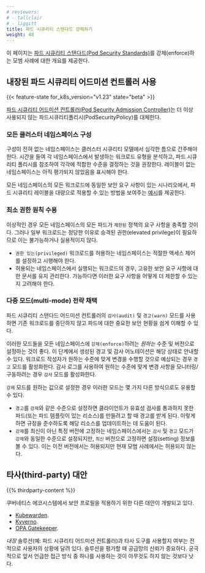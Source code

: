 ```yaml
---
# reviewers:
# - tallclair
# - liggitt
title: 파드 시큐리티 스탠다드 강제하기
weight: 40
---
```


<!-- overview -->

이 페이지는 [파드 시큐리티 스탠다드(Pod Security Standards)](/docs/concepts/security/pod-security-standards)를 
강제(enforce)하는 모범 사례에 대한 개요를 제공한다.

<!-- body -->

## 내장된 파드 시큐리티 어드미션 컨트롤러 사용

{{< feature-state for_k8s_version="v1.23" state="beta" >}}

[파드 시큐리티 어드미션 컨트롤러(Pod Security Admission Controller)](/docs/reference/access-authn-authz/admission-controllers/#podsecurity)는
더 이상 사용되지 않는 파드시큐리티폴리시(PodSecurityPolicy)를 대체한다. 

### 모든 클러스터 네임스페이스 구성

구성이 전혀 없는 네임스페이스는 클러스터 시큐리티 모델에서 심각한 틈으로 간주해야
한다. 시간을 들여 각 네임스페이스에서 발생하는 워크로드 유형을 분석하고, 
파드 시큐리티 폴리시를 참조하여 각각에 적합한 수준을 결정하는 것을 권장한다. 
레이블이 없는 네임스페이스는 아직 평가되지 않았음을 표시해야 한다.

모든 네임스페이스의 모든 워크로드에 동일한 보안 요구 사항이 있는 시나리오에서, 
파드 시큐리티 레이블을 대량으로 적용할 수 있는 방법을 보여주는 [예시](/docs/concepts/security/pod-security-admission/#applying-to-all-namespaces)를 
제공한다.

### 최소 권한 원칙 수용

이상적인 경우 모든 네임스페이스의 모든 파드가 `제한된` 정책의 요구 사항을 충족할 
것이다. 그러나 일부 워크로드는 정당한 이유로 승격된 권한(elevated privilege)이 필요하므로 이는 
불가능하거나 실용적이지 않다.

- `권한 있는(privileged)` 워크로드를 허용하는 네임스페이스는 적절한 액세스 제어를 설정하고 시행해야 한다.
- 허용되는 네임스페이스에서 실행되는 워크로드의 경우, 고유한 보안 요구 사항에 
  대한 문서를 유지 관리한다. 가능하다면 이러한 요구 사항을 어떻게 더 제한할 수 
  있는지 고려해야 한다.

### 다중 모드(multi-mode) 전략 채택

파드 시큐리티 스탠다드 어드미션 컨트롤러의 `감사(audit)` 및 `경고(warn)` 모드를 사용하면 기존 워크로드를 
중단하지 않고 파드에 대한 중요한 보안 현황을 쉽게 이해할 수 있다.

이러한 모드들을 모든 네임스페이스에 `강제(enforce)`하려는 _원하는_ 수준 및 버전으로 
설정하는 것이 좋다. 이 단계에서 생성된 경고 및 감사 어노테이션은 해당 상태로 
안내할 수 있다. 워크로드 작성자가 원하는 수준에 맞게 변경을 수행할 것으로 예상되는 경우 
`경고` 모드를 활성화한다. 감사 로그를 사용하여 원하는 수준에 맞게 변경 사항을 
모니터링/구동하려는 경우 `감사` 모드를 활성화한다.

`강제` 모드를 원하는 값으로 설정한 경우 이러한 모드는 몇 가지 다른 방식으로도
유용할 수 있다.

- `경고`를 `강제`와 같은 수준으로 설정하면 클라이언트가 유효성 검사를 
  통과하지 못한 파드(또는 파드 템플릿이 있는 리소스)를 만들려고 할 때 경고를 받게 된다. 
  이렇게 하면 규정을 준수하도록 해당 리소스를 업데이트하는 데 도움이 된다.
- `강제`를 최신이 아닌 특정 버전에 고정하는 네임스페이스에서는 `감사` 및 `경고` 모드가 
  `강제`와 동일한 수준으로 설정되지만, `최신` 버전으로 고정하면 설정(setting) 정보를 볼 수 있다.
  이는 이전 버전에서는 허용되지만 현재 모범 사례에서는 허용되지 않는다.

## 타사(third-party) 대안

{{% thirdparty-content %}}

쿠버네티스 에코시스템에서 보안 프로필을 적용하기 위한 다른 대안이 
개발되고 있다.

- [Kubewarden](https://github.com/kubewarden).
- [Kyverno](https://kyverno.io/policies/).
- [OPA Gatekeeper](https://github.com/open-policy-agent/gatekeeper).

_내장_ 솔루션(예: 파드 시큐리티 어드미션 컨트롤러)과 타사 도구를 
사용할지 여부는 전적으로 사용자의 상황에 달려 있다. 솔루션을 평가할 때 
공급망의 신뢰가 중요하다. 궁극적으로 앞서 언급한 접근 방식 중 
하나를 사용하는 것이 아무것도 하지 않는 것보다 낫다.